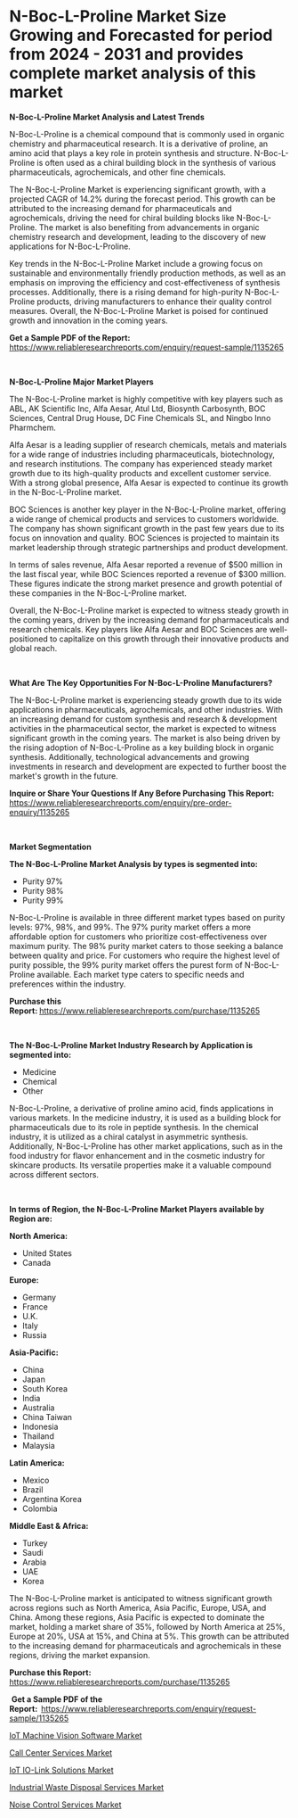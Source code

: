 <p><h1>N-Boc-L-Proline Market Size Growing and Forecasted for period from 2024 - 2031 and provides complete market analysis of this market</h1></p><p><strong>N-Boc-L-Proline Market Analysis and Latest Trends</strong></p>
<p><p>N-Boc-L-Proline is a chemical compound that is commonly used in organic chemistry and pharmaceutical research. It is a derivative of proline, an amino acid that plays a key role in protein synthesis and structure. N-Boc-L-Proline is often used as a chiral building block in the synthesis of various pharmaceuticals, agrochemicals, and other fine chemicals.</p><p>The N-Boc-L-Proline Market is experiencing significant growth, with a projected CAGR of 14.2% during the forecast period. This growth can be attributed to the increasing demand for pharmaceuticals and agrochemicals, driving the need for chiral building blocks like N-Boc-L-Proline. The market is also benefiting from advancements in organic chemistry research and development, leading to the discovery of new applications for N-Boc-L-Proline.</p><p>Key trends in the N-Boc-L-Proline Market include a growing focus on sustainable and environmentally friendly production methods, as well as an emphasis on improving the efficiency and cost-effectiveness of synthesis processes. Additionally, there is a rising demand for high-purity N-Boc-L-Proline products, driving manufacturers to enhance their quality control measures. Overall, the N-Boc-L-Proline Market is poised for continued growth and innovation in the coming years.</p></p>
<p><strong>Get a Sample PDF of the Report:&nbsp;</strong> <a href="https://www.reliableresearchreports.com/enquiry/request-sample/1135265">https://www.reliableresearchreports.com/enquiry/request-sample/1135265</a></p>
<p>&nbsp;</p>
<p><strong>N-Boc-L-Proline Major Market Players</strong></p>
<p><p>The N-Boc-L-Proline market is highly competitive with key players such as ABL, AK Scientific Inc, Alfa Aesar, Atul Ltd, Biosynth Carbosynth, BOC Sciences, Central Drug House, DC Fine Chemicals SL, and Ningbo Inno Pharmchem. </p><p>Alfa Aesar is a leading supplier of research chemicals, metals and materials for a wide range of industries including pharmaceuticals, biotechnology, and research institutions. The company has experienced steady market growth due to its high-quality products and excellent customer service. With a strong global presence, Alfa Aesar is expected to continue its growth in the N-Boc-L-Proline market.</p><p>BOC Sciences is another key player in the N-Boc-L-Proline market, offering a wide range of chemical products and services to customers worldwide. The company has shown significant growth in the past few years due to its focus on innovation and quality. BOC Sciences is projected to maintain its market leadership through strategic partnerships and product development.</p><p>In terms of sales revenue, Alfa Aesar reported a revenue of $500 million in the last fiscal year, while BOC Sciences reported a revenue of $300 million. These figures indicate the strong market presence and growth potential of these companies in the N-Boc-L-Proline market.</p><p>Overall, the N-Boc-L-Proline market is expected to witness steady growth in the coming years, driven by the increasing demand for pharmaceuticals and research chemicals. Key players like Alfa Aesar and BOC Sciences are well-positioned to capitalize on this growth through their innovative products and global reach.</p></p>
<p>&nbsp;</p>
<p><strong>What Are The Key Opportunities For N-Boc-L-Proline Manufacturers?</strong></p>
<p><p>The N-Boc-L-Proline market is experiencing steady growth due to its wide applications in pharmaceuticals, agrochemicals, and other industries. With an increasing demand for custom synthesis and research & development activities in the pharmaceutical sector, the market is expected to witness significant growth in the coming years. The market is also being driven by the rising adoption of N-Boc-L-Proline as a key building block in organic synthesis. Additionally, technological advancements and growing investments in research and development are expected to further boost the market's growth in the future.</p></p>
<p><strong>Inquire or Share Your Questions If Any Before Purchasing This Report:</strong> <a href="https://www.reliableresearchreports.com/enquiry/pre-order-enquiry/1135265">https://www.reliableresearchreports.com/enquiry/pre-order-enquiry/1135265</a></p>
<p>&nbsp;</p>
<p><strong>Market Segmentation</strong></p>
<p><strong>The N-Boc-L-Proline Market Analysis by types is segmented into:</strong></p>
<p><ul><li>Purity 97%</li><li>Purity 98%</li><li>Purity 99%</li></ul></p>
<p><p>N-Boc-L-Proline is available in three different market types based on purity levels: 97%, 98%, and 99%. The 97% purity market offers a more affordable option for customers who prioritize cost-effectiveness over maximum purity. The 98% purity market caters to those seeking a balance between quality and price. For customers who require the highest level of purity possible, the 99% purity market offers the purest form of N-Boc-L-Proline available. Each market type caters to specific needs and preferences within the industry.</p></p>
<p><strong>Purchase this Report:&nbsp;</strong><a href="https://www.reliableresearchreports.com/purchase/1135265">https://www.reliableresearchreports.com/purchase/1135265</a></p>
<p>&nbsp;</p>
<p><strong>The N-Boc-L-Proline Market Industry Research by Application is segmented into:</strong></p>
<p><ul><li>Medicine</li><li>Chemical</li><li>Other</li></ul></p>
<p><p>N-Boc-L-Proline, a derivative of proline amino acid, finds applications in various markets. In the medicine industry, it is used as a building block for pharmaceuticals due to its role in peptide synthesis. In the chemical industry, it is utilized as a chiral catalyst in asymmetric synthesis. Additionally, N-Boc-L-Proline has other market applications, such as in the food industry for flavor enhancement and in the cosmetic industry for skincare products. Its versatile properties make it a valuable compound across different sectors.</p></p>
<p>&nbsp;</p>
<p><strong>In terms of Region, the N-Boc-L-Proline Market Players available by Region are:</strong></p>
<p>
    <p> <strong> North America: </strong>
        <ul>
            <li>United States</li>
            <li>Canada</li>
        </ul>
        </p> 
    <p> <strong> Europe: </strong>
        <ul>
            <li>Germany</li>
            <li>France</li>
            <li>U.K.</li>
            <li>Italy</li>
            <li>Russia</li>
        </ul>
        </p> 
    <p> <strong> Asia-Pacific: </strong>
        <ul>
            <li>China</li>
            <li>Japan</li>
            <li>South Korea</li>
            <li>India</li>
            <li>Australia</li>
            <li>China Taiwan</li>
            <li>Indonesia</li>
            <li>Thailand</li>
            <li>Malaysia</li>
        </ul>
        </p> 
    <p> <strong> Latin America: </strong>
        <ul>
            <li>Mexico</li>
            <li>Brazil</li>
            <li>Argentina Korea</li>
            <li>Colombia</li>
        </ul>
        </p> 
    <p> <strong> Middle East & Africa: </strong>
        <ul>
            <li>Turkey</li>
            <li>Saudi</li>
            <li>Arabia</li>
            <li>UAE</li>
            <li>Korea</li>
        </ul>
    </p>
    </p>
<p><p>The N-Boc-L-Proline market is anticipated to witness significant growth across regions such as North America, Asia Pacific, Europe, USA, and China. Among these regions, Asia Pacific is expected to dominate the market, holding a market share of 35%, followed by North America at 25%, Europe at 20%, USA at 15%, and China at 5%. This growth can be attributed to the increasing demand for pharmaceuticals and agrochemicals in these regions, driving the market expansion.</p></p>
<p><strong>Purchase this Report: </strong><a href="https://www.reliableresearchreports.com/purchase/1135265">https://www.reliableresearchreports.com/purchase/1135265</a></p>
<p>&nbsp;<strong>Get a Sample PDF of the Report:&nbsp;&nbsp;</strong><a href="https://www.reliableresearchreports.com/enquiry/request-sample/1135265">https://www.reliableresearchreports.com/enquiry/request-sample/1135265</a></p>
<p><strong></strong></p>
<p><p><a href="https://github.com/gulaimolin/Market-Research-Report-List-3/blob/main/iot-machine-vision-software-market.md">IoT Machine Vision Software Market</a></p><p><a href="https://medium.com/@bartonhintz/call-center-services-nbsp-market-focuses-on-market-share-size-and-projected-forecast-till-2031-69283a447e60">Call Center Services Market</a></p><p><a href="https://github.com/RoccoManning/Market-Research-Report-List-3/blob/main/iot-io-link-solutions-market.md">IoT IO-Link Solutions Market</a></p><p><a href="https://medium.com/@bartonhintz/industrial-waste-disposal-services-market-competitive-analysis-market-trends-and-forecast-to-2031-4d39722b1967">Industrial Waste Disposal Services Market</a></p><p><a href="https://medium.com/@bartonhintz/noise-control-services-market-size-market-outlook-and-market-forecast-2024-to-2031-2d4fb6dd9494">Noise Control Services Market</a></p></p>